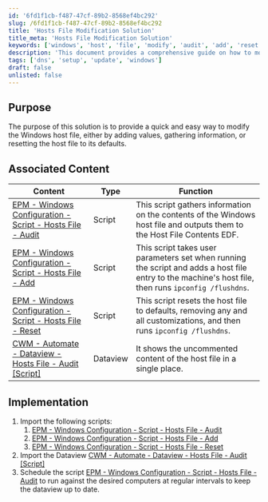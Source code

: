 ```yaml
---
id: '6fd1f1cb-f487-47cf-89b2-8568ef4bc292'
slug: /6fd1f1cb-f487-47cf-89b2-8568ef4bc292
title: 'Hosts File Modification Solution'
title_meta: 'Hosts File Modification Solution'
keywords: ['windows', 'host', 'file', 'modify', 'audit', 'add', 'reset', 'dns']
description: 'This document provides a comprehensive guide on how to modify the Windows host file, including adding entries, gathering information, and resetting it to default settings. It outlines associated scripts for auditing, adding, and resetting host file entries, as well as implementation steps to ensure regular updates.'
tags: ['dns', 'setup', 'update', 'windows']
draft: false
unlisted: false
---
```


## Purpose

The purpose of this solution is to provide a quick and easy way to modify the Windows host file, either by adding values, gathering information, or resetting the host file to its defaults.

## Associated Content

| Content                                                                                      | Type    | Function                                                                                                                      |
|----------------------------------------------------------------------------------------------|---------|-------------------------------------------------------------------------------------------------------------------------------|
| [EPM - Windows Configuration - Script - Hosts File - Audit](/docs/19d3cc45-e5bd-4705-b82d-c0657b2e6195) | Script  | This script gathers information on the contents of the Windows host file and outputs them to the Host File Contents EDF.     |
| [EPM - Windows Configuration - Script - Hosts File - Add](/docs/3067b867-c1d4-4f7b-9a21-5344c7078931)   | Script  | This script takes user parameters set when running the script and adds a host file entry to the machine's host file, then runs `ipconfig /flushdns`. |
| [EPM - Windows Configuration - Script - Hosts File - Reset](/docs/d4f874ae-e2d5-4a6c-b0c3-14972813012d)  | Script  | This script resets the host file to defaults, removing any and all customizations, and then runs `ipconfig /flushdns`.    |
| [CWM - Automate - Dataview - Hosts File - Audit [Script]](/docs/cfa8fd80-7dc0-4d6b-9861-0467d7e4af94)   | Dataview| It shows the uncommented content of the host file in a single place.                                                          |

## Implementation

1. Import the following scripts:
   1. [EPM - Windows Configuration - Script - Hosts File - Audit](/docs/19d3cc45-e5bd-4705-b82d-c0657b2e6195)  
   2. [EPM - Windows Configuration - Script - Hosts File - Add](/docs/3067b867-c1d4-4f7b-9a21-5344c7078931)  
   3. [EPM - Windows Configuration - Script - Hosts File - Reset](/docs/d4f874ae-e2d5-4a6c-b0c3-14972813012d)  
2. Import the Dataview [CWM - Automate - Dataview - Hosts File - Audit [Script]](/docs/cfa8fd80-7dc0-4d6b-9861-0467d7e4af94)  
3. Schedule the script [EPM - Windows Configuration - Script - Hosts File - Audit](/docs/19d3cc45-e5bd-4705-b82d-c0657b2e6195) to run against the desired computers at regular intervals to keep the dataview up to date.
